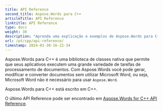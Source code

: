 ```yaml
---
title: API Reference
second_title: Aspose.Words para C++
articleTitle: API Reference
linktitle: API Reference
type: docs
weight: 30
description: "Aprenda uma explicação e exemplos de Aspose.Words para C++ classes e métodos para gerar, converter, modificar, renderizar e imprimir documentos sem usar Microsoft Word."
url: /pt/cpp/api-reference/
timestamp: 2024-01-30-16-22-34
---
```


Aspose.Words para C++ é uma biblioteca de classes nativa que permite que seus aplicativos executem uma grande variedade de tarefas de processamento de documentos. Com Aspose.Words você pode gerar, modificar e converter documentos sem utilizar Microsoft Word, ou seja, Microsoft Word não é necessário para usar `Aspose.Word`.

Aspose.Words para C++ está escrito em C++.

O último API Reference pode ser encontrado em [Aspose.Words for C++ API Reference](https://reference.aspose.com/words/cpp/).


